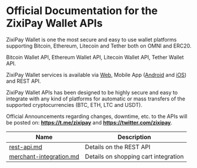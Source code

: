 # Official Documentation for the ZixiPay Wallet APIs

ZixiPay Wallet is one the most secure and easy to use wallet platforms supporting Bitcoin, Ethereum, Litecoin and Tether both on OMNI and ERC20.

Bitcoin Wallet API, Ethereum Wallet API, Litecoin Wallet API, Tether Wallet API.

ZixiPay Wallet services is available via [Web](https://zixipay.com/), Mobile App ([Android](https://play.google.com/store/apps/details?id=com.zixipay.wallet) and [iOS](https://apps.apple.com/us/app/zixipay-btc-eth-ltc-usdt/id1492139262)) and REST API.

ZixiPay Wallet APIs has been designed to be highly secure and easy to integrate with any kind of platforms for automatic or mass transfers of the supported cryptocurrencies (BTC, ETH, LTC and USDT).

Official Announcements regarding changes, downtime, etc. to the APIs will be posted on: **https://t.me/zixipay** and **https://twitter.com/zixipay**.


Name | Description
------------ | ------------
[rest-api.md](./rest-api.md) | Details on the REST API
[merchant-integration.md](./merchant.md) | Details on shopping cart integration
